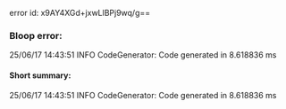 error id: x9AY4XGd+jxwLlBPj9wq/g==
### Bloop error:

25/06/17 14:43:51 INFO CodeGenerator: Code generated in 8.618836 ms
#### Short summary: 

25/06/17 14:43:51 INFO CodeGenerator: Code generated in 8.618836 ms